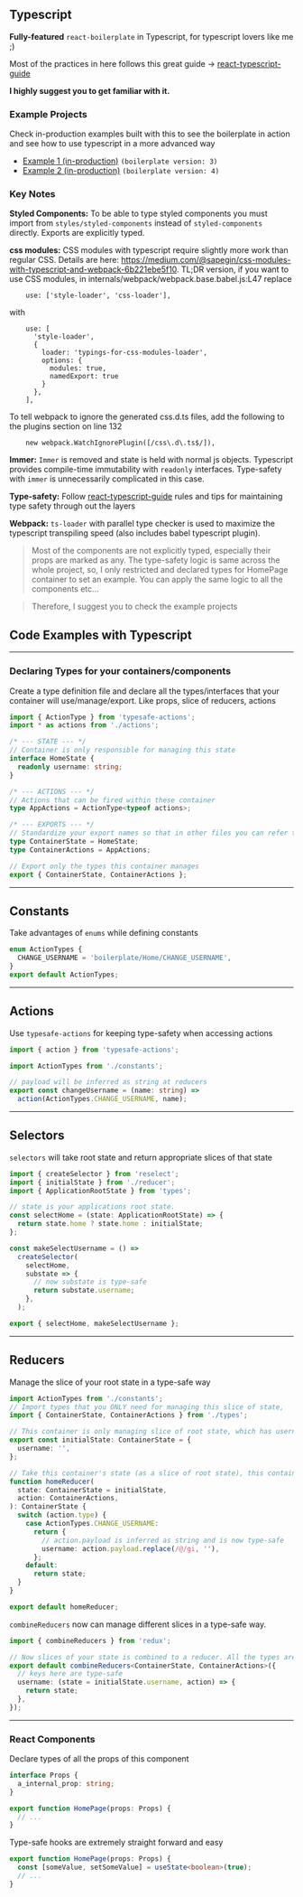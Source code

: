 ## Typescript

**Fully-featured** `react-boilerplate` in Typescript, for typescript lovers like me ;)

Most of the practices in here follows this great guide -> [react-typescript-guide]

**I highly suggest you to get familiar with it.**

### Example Projects

Check in-production examples built with this to see the boilerplate in action and see how to use typescript in a more advanced way

- [Example 1 (in-production)](https://github.com/International-Slackline-Association/Rankings-UI) `(boilerplate version: 3)`
- [Example 2 (in-production)](https://github.com/International-Slackline-Association/Web-Tools) `(boilerplate version: 4)`

### Key Notes

**Styled Components:** To be able to type styled components you must import from `styles/styled-components` instead of `styled-components` directly. Exports are explicitly typed.

**css modules:** CSS modules with typescript require slightly more work than regular CSS. Details are here: https://medium.com/@sapegin/css-modules-with-typescript-and-webpack-6b221ebe5f10. TL;DR version, if you want to use CSS modules, in internals/webpack/webpack.base.babel.js:L47 replace

        use: ['style-loader', 'css-loader'],

with

        use: [
          'style-loader',
          {
            loader: 'typings-for-css-modules-loader',
            options: {
              modules: true,
              namedExport: true
            }
          },
        ],

To tell webpack to ignore the generated css.d.ts files, add the following to the plugins section on line 132

        new webpack.WatchIgnorePlugin([/css\.d\.ts$/]),

**Immer:** `Immer` is removed and state is held with normal js objects. Typescript provides compile-time immutability with `readonly` interfaces. Type-safety with `immer` is unnecessarily complicated in this case.

**Type-safety:** Follow [react-typescript-guide] rules and tips for maintaining type safety through out the layers

**Webpack:** `ts-loader` with parallel type checker is used to maximize the typescript transpiling speed (also includes babel typescript plugin).

> Most of the components are not explicitly typed, especially their props are marked as any. The type-safety logic is same across the whole project, so, I only restricted and declared types for HomePage container to set an example. You can apply the same logic to all the components etc...

> Therefore, I suggest you to check the example projects

## Code Examples with Typescript

---

### Declaring Types for your containers/components

Create a type definition file and declare all the types/interfaces that your container will use/manage/export. Like props, slice of reducers, actions

```typescript
import { ActionType } from 'typesafe-actions';
import * as actions from './actions';

/* --- STATE --- */
// Container is only responsible for managing this state
interface HomeState {
  readonly username: string;
}

/* --- ACTIONS --- */
// Actions that can be fired within these container
type AppActions = ActionType<typeof actions>;

/* --- EXPORTS --- */
// Standardize your export names so that in other files you can refer them with standardized names
type ContainerState = HomeState;
type ContainerActions = AppActions;

// Export only the types this container manages
export { ContainerState, ContainerActions };
```

---

## Constants

Take advantages of `enums` while defining constants

```typescript
enum ActionTypes {
  CHANGE_USERNAME = 'boilerplate/Home/CHANGE_USERNAME',
}
export default ActionTypes;
```

---

## Actions

Use `typesafe-actions` for keeping type-safety when accessing actions

```typescript
import { action } from 'typesafe-actions';

import ActionTypes from './constants';

// payload will be inferred as string at reducers
export const changeUsername = (name: string) =>
  action(ActionTypes.CHANGE_USERNAME, name);
```

---

## Selectors

`selectors` will take root state and return appropriate slices of that state

```typescript
import { createSelector } from 'reselect';
import { initialState } from './reducer';
import { ApplicationRootState } from 'types';

// state is your applications root state.
const selectHome = (state: ApplicationRootState) => {
  return state.home ? state.home : initialState;
};

const makeSelectUsername = () =>
  createSelector(
    selectHome,
    substate => {
      // now substate is type-safe
      return substate.username;
    },
  );

export { selectHome, makeSelectUsername };
```

---

## Reducers

Manage the slice of your root state in a type-safe way

```typescript
import ActionTypes from './constants';
// Import types that you ONLY need for managing this slice of state,
import { ContainerState, ContainerActions } from './types';

// This container is only managing slice of root state, which has username only in it
export const initialState: ContainerState = {
  username: '',
};

// Take this container's state (as a slice of root state), this container's actions and return new state
function homeReducer(
  state: ContainerState = initialState,
  action: ContainerActions,
): ContainerState {
  switch (action.type) {
    case ActionTypes.CHANGE_USERNAME:
      return {
        // action.payload is inferred as string and is now type-safe
        username: action.payload.replace(/@/gi, ''),
      };
    default:
      return state;
  }
}

export default homeReducer;
```

`combineReducers` now can manage different slices in a type-safe way.

```typescript
import { combineReducers } from 'redux';

// Now slices of your state is combined to a reducer. All the types are preserved.
export default combineReducers<ContainerState, ContainerActions>({
  // keys here are type-safe
  username: (state = initialState.username, action) => {
    return state;
  },
});
```

---

### React Components

Declare types of all the props of this component

```typescript
interface Props {
  a_internal_prop: string;
}

export function HomePage(props: Props) {
  // ...
}
```

Type-safe hooks are extremely straight forward and easy

```typescript
export function HomePage(props: Props) {
  const [someValue, setSomeValue] = useState<boolean>(true);
  // ...
}
```

[react-typescript-guide]: https://github.com/piotrwitek/react-redux-typescript-guide
[discussion]: https://github.com/styled-components/babel-plugin-styled-components/issues/41
[babel plugin]: https://github.com/styled-components/babel-plugin-styled-components
